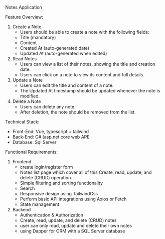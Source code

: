Notes Application

Feature Overview:

1. Create a Note
   - Users should be able to create a note with the following fields:
   - Title (mandatory)
   - Content
   - Created At (auto-generated date)
   - Updated At (auto-generated when edited)
2. Read Notes
   - Users can view a list of their notes, showing the title and creation date.
   - Users can click on a note to view its content and full details.
3. Update a Note
   - Users can edit the title and content of a note.
   - The Updated At timestamp should be updated whenever the note is modified.
4. Delete a Note
   - Users can delete any note.
   - After deletion, the note should be removed from the list.

Technical Stack:

- Front-End: Vue, typescript + tailwind
- Back-End: C# (asp.net core web API)
- Database: Sql Server

Functional Requirements:

1. Frontend
   - create login/register form
   - Notes list page which cover all of this Create, read, update, and delete (CRUD) operation.
   - Simple filtering and sorting functionality
   - Search
   - Responsive design using TailwindCss
   - Perform basic API integrations using Axios or Fetch
   - State management
2. Backend
   - Authentication & Authorization
   - Create, read, update, and delete (CRUD) notes
   - user can only read, update and delete their own notes
   - using Dapper for ORM with a SQL Server database
